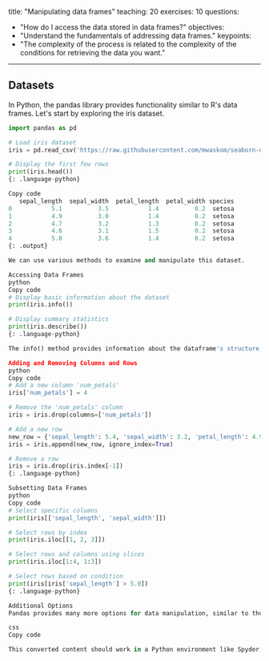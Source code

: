 
title: "Manipulating data frames"
teaching: 20
exercises: 10
questions:
- "How do I access the data stored in data frames?"
objectives:
- "Understand the fundamentals of addressing data frames."
keypoints:
- "The complexity of the process is related to the complexity of the conditions for retrieving the data you want."
---

## Datasets

In Python, the pandas library provides functionality similar to R's data frames. Let's start by exploring the iris dataset.

```python
import pandas as pd

# Load iris dataset
iris = pd.read_csv('https://raw.githubusercontent.com/mwaskom/seaborn-data/master/iris.csv')

# Display the first few rows
print(iris.head())
{: .language-python}

Copy code
   sepal_length  sepal_width  petal_length  petal_width species
0           5.1          3.5           1.4          0.2  setosa
1           4.9          3.0           1.4          0.2  setosa
2           4.7          3.2           1.3          0.2  setosa
3           4.6          3.1           1.5          0.2  setosa
4           5.0          3.6           1.4          0.2  setosa
{: .output}

We can use various methods to examine and manipulate this dataset.

Accessing Data Frames
python
Copy code
# Display basic information about the dataset
print(iris.info())

# Display summary statistics
print(iris.describe())
{: .language-python}

The info() method provides information about the dataframe's structure, and the describe() method gives summary statistics for numerical columns.

Adding and Removing Columns and Rows
python
Copy code
# Add a new column 'num_petals'
iris['num_petals'] = 4

# Remove the 'num_petals' column
iris = iris.drop(columns=['num_petals'])

# Add a new row
new_row = {'sepal_length': 5.4, 'sepal_width': 3.2, 'petal_length': 4.9, 'petal_width': 1.9, 'species': 'setosa'}
iris = iris.append(new_row, ignore_index=True)

# Remove a row
iris = iris.drop(iris.index[-1])
{: .language-python}

Subsetting Data Frames
python
Copy code
# Select specific columns
print(iris[['sepal_length', 'sepal_width']])

# Select rows by index
print(iris.iloc[[1, 2, 3]])

# Select rows and columns using slices
print(iris.iloc[1:4, 1:3])

# Select rows based on condition
print(iris[iris['sepal_length'] > 5.0])
{: .language-python}

Additional Options
Pandas provides many more options for data manipulation, similar to those available in R. For more advanced operations, you can explore pandas documentation or other libraries like NumPy for array manipulation.

css
Copy code

This converted content should work in a Python environment like Spyder, allowing users to manipulate and analyze data frames using pandas.